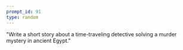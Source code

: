 ```yaml
---
prompt_id: 91
type: random
---
```


"Write a short story about a time-traveling detective solving a murder mystery in ancient Egypt."
